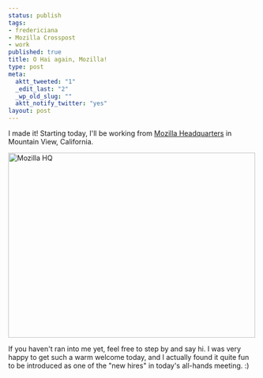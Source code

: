```yaml
--- 
status: publish
tags: 
- fredericiana
- Mozilla Crosspost
- work
published: true
title: O Hai again, Mozilla!
type: post
meta: 
  aktt_tweeted: "1"
  _edit_last: "2"
  _wp_old_slug: ""
  aktt_notify_twitter: "yes"
layout: post
---
```

I made it! Starting today, I'll be working from <a href="http://maps.google.com/maps?f=q&source=s_q&hl=en&q=650+Castro+Street,+Mountain+View,+CA&sll=37.0625,-95.677068&sspn=61.799062,111.796875&ie=UTF8&hq=&hnear=650+Castro+St,+Mountain+View,+Santa+Clara,+California+94041">Mozilla Headquarters</a> in Mountain View, California.

<a href="http://www.flickr.com/photos/cyberdees/4948074042/" title="Mozilla HQ by cyberdees, on Flickr"><img src="http://farm5.static.flickr.com/4103/4948074042_9b34982692.jpg" width="500" height="375" alt="Mozilla HQ" /></a>

If you haven't ran into me yet, feel free to step by and say hi. I was very happy to get such a warm welcome today, and I actually found it quite fun to be introduced as one of the "new hires" in today's all-hands meeting. :)
